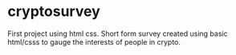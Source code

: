 # cryptosurvey
First project using html css. Short form survey created using basic html/csss to gauge the interests of people in crypto.
